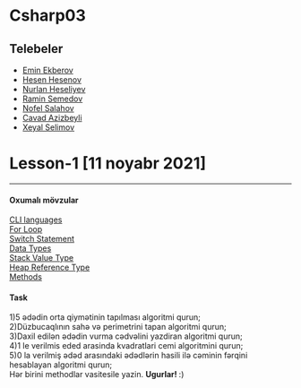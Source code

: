 # Csharp03
## Telebeler
- [Emin Ekberov]()
- [Hesen Hesenov]()
- [Nurlan Heseliyev](https://github.com/NurlanHeseliyev/PragmatechCsharpProject)
- [Ramin Semedov]()
- [Nofel Salahov](https://github.com/DrMadWill/PragmatechCsharpProject)
- [Cavad Azizbeyli](https://github.com/Azizbayli7/PragmatechCsharpProjects.git)
- [Xeyal Selimov](https://github.com/xeyalselimov/PragmatechCsharpProjects.git)

 
<h1> Lesson-1 [11 noyabr 2021] </h1>
<hr>
<h4>Oxumalı mövzular</h4>
<a href="https://en.wikipedia.org/wiki/List_of_CLI_languages"> CLI languages</a> <br>
<a href="https://www.tutorialsteacher.com/csharp/csharp-for-loop"> For Loop</a> <br>
<a href="https://www.tutorialsteacher.com/csharp/csharp-switch">Switch Statement</a> <br>
<a href="https://www.tutorialspoint.com/csharp/csharp_data_types.htm"> Data Types</a> <br>
<a href="https://www.youtube.com/watch?v=Dcdd6SfUUKA"> Stack Value Type</a> <br>
<a href="https://www.youtube.com/watch?v=BovQ9a3TpuI">Heap Reference Type</a> <br>
<a href="https://www.geeksforgeeks.org/c-sharp-methods/"> Methods</a> <br>
<h4>Task</h4>
1)5 ədədin orta qiymətinin tapılması algoritmi qurun; <br>
2)Düzbucaqlının sahə və perimetrini tapan algoritmi qurun; <br>
3)Daxil edilən ədədin vurma cədvəlini yazdiran algoritmi qurun; <br>
4)1 le verilmis eded arasinda kvadratlari cemi  algoritmini qurun; <br>
5)0 la verilmiş ədəd arasındaki ədədlərin hasili ilə cəminin fərqini hesablayan algoritmi qurun; <br>
Hər birini methodlar vasitesile yazin. <b>Ugurlar! </b> :) <br>

